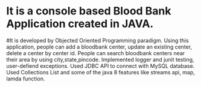 # It is a console based Blood Bank Application created in JAVA.
 #It is developed by Objected Oriented Programming paradigm.
Using this application, people can add a bloodbank center, update an existing center, delete a center by center id.
People can search bloodbank centers near their area by using city,state,pincode.
Implemented logger and junit testing, user-defiend exceptions.
Used JDBC API to connect with MySQL database.
Used Collections List and some of the java 8 features like streams api, map, lamda function.
